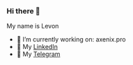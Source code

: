 ### Hi there 👋
My name is Levon

<!--
**KleoPadre/KleoPadre** is a ✨ _special_ ✨ repository because its `README.md` (this file) appears on your GitHub profile.

Here are some ideas to get you started:

- 🌱 I’m currently learning ...
- 👯 I’m looking to collaborate on ...
- 🤔 I’m looking for help with ...
- 💬 Ask me about ...
- 📫 How to reach me: ...
- 😄 Pronouns: ...
- ⚡ Fun fact: developing with GPT's
-->
- 🔭 I’m currently working on: axenix.pro
- 🔗 My [LinkedIn](https://www.linkedin.com/in/levonosipov/)
- 💬 My [Telegram](https://t.me/levonosipov)
